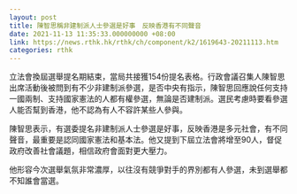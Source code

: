 ```yaml
---
layout: post
title: 陳智思稱非建制派人士參選是好事　反映香港有不同聲音
date: 2021-11-13 11:35:33.000000000 +08:00
link: https://news.rthk.hk/rthk/ch/component/k2/1619643-20211113.htm
categories: rthk
---
```


立法會換屆選舉提名期結束，當局共接獲154份提名表格。行政會議召集人陳智思出席活動後被問到有不少非建制派參選，是否中央有指示，陳智思回應說任何支持一國兩制、支持國家憲法的人都有權參選，無論是否建制派。選民考慮時要看參選人能否幫到香港，他不認為有人不容許某些人參與。

陳智思表示，有選委提名非建制派人士參選是好事，反映香港是多元社會，有不同聲音，最重要是認同國家憲法和基本法。他又提到下屆立法會將增至90人，督促政府改善社會議題，相信政府會面對更大壓力。

他形容今次選舉氣氛非常濃厚，以往沒有競爭對手的界別都有人參選，未到選舉都不知誰會當選。
